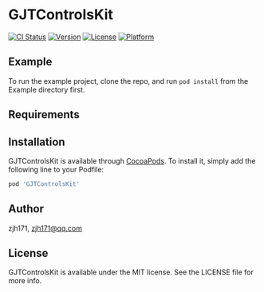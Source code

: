 # GJTControlsKit

[![CI Status](https://img.shields.io/travis/zjh171/GJTControlsKit.svg?style=flat)](https://travis-ci.org/zjh171/GJTControlsKit)
[![Version](https://img.shields.io/cocoapods/v/GJTControlsKit.svg?style=flat)](https://cocoapods.org/pods/GJTControlsKit)
[![License](https://img.shields.io/cocoapods/l/GJTControlsKit.svg?style=flat)](https://cocoapods.org/pods/GJTControlsKit)
[![Platform](https://img.shields.io/cocoapods/p/GJTControlsKit.svg?style=flat)](https://cocoapods.org/pods/GJTControlsKit)

## Example

To run the example project, clone the repo, and run `pod install` from the Example directory first.

## Requirements

## Installation

GJTControlsKit is available through [CocoaPods](https://cocoapods.org). To install
it, simply add the following line to your Podfile:

```ruby
pod 'GJTControlsKit'
```

## Author

zjh171, zjh171@qq.com

## License

GJTControlsKit is available under the MIT license. See the LICENSE file for more info.
